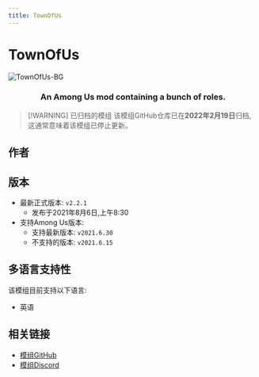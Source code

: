 ```yaml
---
title: TownOfUs
---
```

# TownOfUs <Badge type="warning" text="已归档的模组" />
![TownOfUs-BG](/Image/TownOfUs.png)

<div align="center">
<h3>An Among Us mod containing a bunch of roles.</h3>
</div>

> [!WARNING] 已归档的模组
> 该模组GitHub仓库已在**2022年2月19日**归档,这通常意味着该模组已停止更新。

<script setup>
import { VPTeamMembers } from 'vitepress/theme'

const members = [
  {
    avatar: 'https://cn-sy1.rains3.com/xtremewave/Slushie.png',
    name: 'Slushie',
    title: '开发者',
    links: [
      { icon: 'github', link: 'https://github.com/slushiegoose' },
    ]
  },
]
</script>

## 作者

<div align="center">
<VPTeamMembers size="small" :members="members" />
</div>

## 版本
- 最新正式版本: `v2.2.1`
  - 发布于2021年8月6日,上午8:30
- 支持Among Us版本:
    - 支持最新版本: `v2021.6.30`
    - 不支持的版本: `v2021.6.15`
## 多语言支持性
该模组目前支持以下语言:
- 英语
## 相关链接
- [模组GitHub](https://github.com/slushiegoose/Town-Of-Us)
- [模组Discord](https://discord.gg/polus)